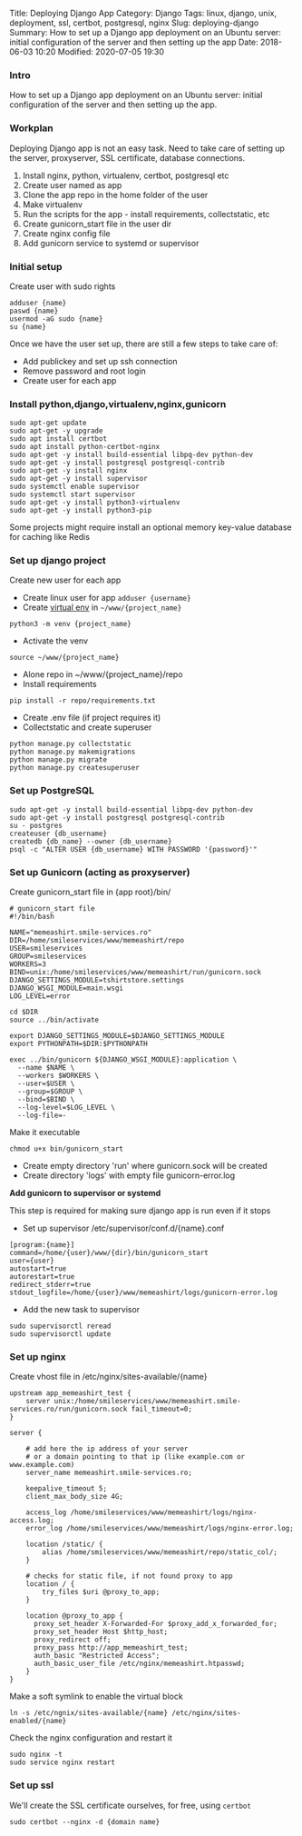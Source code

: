 Title: Deploying Django App
Category: Django
Tags: linux, django, unix, deployment, ssl, certbot, postgresql, nginx
Slug: deploying-django
Summary: How to set up a Django app deployment on an Ubuntu server: initial configuration of the server and then setting up the app
Date: 2018-06-03 10:20
Modified: 2020-07-05 19:30

### Intro
How to set up a Django app deployment on an Ubuntu server: initial configuration of the server and then setting up the app.

### Workplan

Deploying Django app is not an easy task. Need to take care of setting up the server, proxyserver, SSL certificate, database connections.

1. Install nginx, python, virtualenv, certbot, postgresql etc
2. Create user named as app
3. Clone the app repo in the home folder of the user
4. Make virtualenv
5. Run the scripts for the app - install requirements, collectstatic, etc
6. Create gunicorn_start file in the user dir
7. Create nginx config file
8. Add gunicorn service to systemd or supervisor

### Initial setup

Create user with sudo rights

```shell
adduser {name}
paswd {name}
usermod -aG sudo {name}
su {name}
```
Once we have the user set up, there are still a few steps to take care of:

- Add publickey and set up ssh connection
- Remove password and root login
- Create user for each app

### Install python,django,virtualenv,nginx,gunicorn

```shell
sudo apt-get update
sudo apt-get -y upgrade
sudo apt install certbot
sudo apt install python-certbot-nginx
sudo apt-get -y install build-essential libpq-dev python-dev
sudo apt-get -y install postgresql postgresql-contrib
sudo apt-get -y install nginx
sudo apt-get -y install supervisor
sudo systemctl enable supervisor
sudo systemctl start supervisor
sudo apt-get -y install python3-virtualenv
sudo apt-get -y install python3-pip
```

Some projects might require install an optional memory key-value database for caching like Redis

### Set up django project

Create new user for each app

- Create linux user for app `adduser {username}`
- Create [virtual env](https://docs.python.org/3/library/venv.html) in `~/www/{project_name}`

```shell
python3 -m venv {project_name}
```
- Activate the venv 
```shell
source ~/www/{project_name}
```
- Alone repo in ~/www/{project_name}/repo
- Install requirements
```shell
pip install -r repo/requirements.txt
```

- Create .env file (if project requires it)
- Collectstatic and create superuser

```shell
python manage.py collectstatic
python manage.py makemigrations
python manage.py migrate
python manage.py createsuperuser
```

### Set up PostgreSQL
```shell
sudo apt-get -y install build-essential libpq-dev python-dev
sudo apt-get -y install postgresql postgresql-contrib
su - postgres
createuser {db_username}
createdb {db_name} --owner {db_username}
psql -c "ALTER USER {db_username} WITH PASSWORD '{password}'"
```


### Set up Gunicorn (acting as proxyserver)
Create gunicorn_start file in {app root}/bin/

```shell
# gunicorn_start file
#!/bin/bash

NAME="memeashirt.smile-services.ro"
DIR=/home/smileservices/www/memeashirt/repo
USER=smileservices
GROUP=smileservices
WORKERS=3
BIND=unix:/home/smileservices/www/memeashirt/run/gunicorn.sock
DJANGO_SETTINGS_MODULE=tshirtstore.settings
DJANGO_WSGI_MODULE=main.wsgi
LOG_LEVEL=error

cd $DIR
source ../bin/activate

export DJANGO_SETTINGS_MODULE=$DJANGO_SETTINGS_MODULE
export PYTHONPATH=$DIR:$PYTHONPATH

exec ../bin/gunicorn ${DJANGO_WSGI_MODULE}:application \
  --name $NAME \
  --workers $WORKERS \
  --user=$USER \
  --group=$GROUP \
  --bind=$BIND \
  --log-level=$LOG_LEVEL \
  --log-file=-
```

Make it executable

```shell
chmod u+x bin/gunicorn_start
```
- Create empty directory 'run' where gunicorn.sock will be created
- Create directory 'logs' with empty file gunicorn-error.log

**Add gunicorn to supervisor or systemd**

This step is required for making sure django app is run even if it stops
- Set up supervisor /etc/supervisor/conf.d/{name}.conf

```shell
[program:{name}]
command=/home/{user}/www/{dir}/bin/gunicorn_start
user={user}
autostart=true
autorestart=true
redirect_stderr=true
stdout_logfile=/home/{user}/www/memeashirt/logs/gunicorn-error.log
```

- Add the new task to supervisor

```shell
sudo supervisorctl reread
sudo supervisorctl update
```

### Set up nginx
Create vhost file in /etc/nginx/sites-available/{name}

```shell
upstream app_memeashirt_test {                                                                    
    server unix:/home/smileservices/www/memeashirt.smile-services.ro/run/gunicorn.sock fail_timeout=0;
}                                                                                                 
                                                                                                  
server {                                                                                          
                                                                                                  
    # add here the ip address of your server                                                      
    # or a domain pointing to that ip (like example.com or www.example.com)                       
    server_name memeashirt.smile-services.ro;                                                     
                                                                                                  
    keepalive_timeout 5;                                                                          
    client_max_body_size 4G;                                                                      
                                                                                                  
    access_log /home/smileservices/www/memeashirt/logs/nginx-access.log;                          
    error_log /home/smileservices/www/memeashirt/logs/nginx-error.log;                            
                                                                                                  
    location /static/ {                                                                           
        alias /home/smileservices/www/memeashirt/repo/static_col/;                                
    }                                                                                             
                                                                                                  
    # checks for static file, if not found proxy to app                                           
    location / {                                                                                  
        try_files $uri @proxy_to_app;                                                             
    }                                                                                             
                                                                                                  
    location @proxy_to_app {                                                                      
      proxy_set_header X-Forwarded-For $proxy_add_x_forwarded_for;                                
      proxy_set_header Host $http_host;                                                           
      proxy_redirect off;                                                                         
      proxy_pass http://app_memeashirt_test;                                                      
      auth_basic "Restricted Access";                                                             
      auth_basic_user_file /etc/nginx/memeashirt.htpasswd;                                        
    }                                                                                             
}                                                                                                 
```

Make a soft symlink to enable the virtual block 
```shell
ln -s /etc/ngnix/sites-available/{name} /etc/nginx/sites-enabled/{name}
```

Check the nginx configuration and restart it
```shell
sudo nginx -t
sudo service nginx restart
```

### Set up ssl
We'll create the SSL certificate ourselves, for free, using `certbot`

```shell
sudo certbot --nginx -d {domain name} 
```
